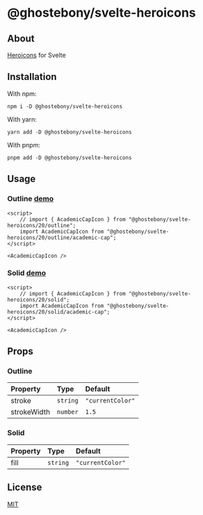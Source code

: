 # @ghostebony/svelte-heroicons

## About

[Heroicons](https://github.com/tailwindlabs/heroicons) for Svelte

## Installation

With npm:

```
npm i -D @ghostebony/svelte-heroicons
```

With yarn:

```
yarn add -D @ghostebony/svelte-heroicons
```

With pnpm:

```
pnpm add -D @ghostebony/svelte-heroicons
```

## Usage

### Outline [demo](https://svelte.dev/repl/5cf7f14fcbd84c9bbdf41b98f2da8e42?version=3.50.0)

```svelte
<script>
	// import { AcademicCapIcon } from "@ghostebony/svelte-heroicons/20/outline";
	import AcademicCapIcon from "@ghostebony/svelte-heroicons/20/outline/academic-cap";
</script>

<AcademicCapIcon />
```

### Solid [demo](https://svelte.dev/repl/1152f4d7febe43c6871445df037feb7a?version=3.50.0)

```svelte
<script>
	// import { AcademicCapIcon } from "@ghostebony/svelte-heroicons/20/solid";
	import AcademicCapIcon from "@ghostebony/svelte-heroicons/20/solid/academic-cap";
</script>

<AcademicCapIcon />
```

## Props

### Outline

| Property    | Type     | Default          |
| :---------- | :------- | :--------------- |
| stroke      | `string` | `"currentColor"` |
| strokeWidth | `number` | `1.5 `           |

### Solid

| Property | Type     | Default          |
| :------- | :------- | :--------------- |
| fill     | `string` | `"currentColor"` |

## License

[MIT](./LICENSE)
